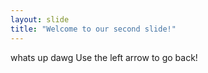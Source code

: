 ```yaml
---
layout: slide
title: "Welcome to our second slide!"
---
```

whats up dawg
Use the left arrow to go back!
